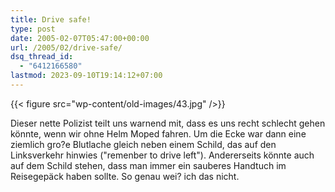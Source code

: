 ```yaml
---
title: Drive safe!
type: post
date: 2005-02-07T05:47:00+00:00
url: /2005/02/drive-safe/
dsq_thread_id:
  - "6412166580"
lastmod: 2023-09-10T19:14:12+07:00
---
```

{{< figure src="wp-content/old-images/43.jpg" />}}

Dieser nette Polizist teilt uns warnend mit, dass es uns recht schlecht gehen könnte, wenn wir ohne Helm Moped fahren. Um die Ecke war dann eine ziemlich gro?e Blutlache gleich neben einem Schild, das auf den Linksverkehr hinwies ("remenber to drive left"). Andererseits könnte auch auf dem Schild stehen, dass man immer ein sauberes Handtuch im Reisegepäck haben sollte. So genau wei? ich das nicht.
